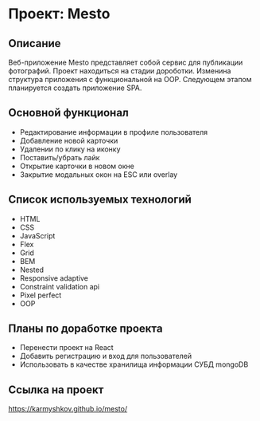 # Проект: Mesto

## Описание

Веб-приложение Mesto представляет собой сервис для публикации фотографий. Проект находиться на стадии дороботки. Изменина структура приложения с функциональной на OOP. Следующем этапом планируется создать приложение SPA.

## Основной функционал

- Редактирование информации в профиле пользователя
- Добавление новой карточки
- Удалении по клику на иконку
- Поставить/убрать лайк
- Открытие карточки в новом окне
- Закрытие модальных окон на ESC или overlay

## Список используемых технологий

- HTML
- CSS
- JavaScript
- Flex
- Grid
- BEM
- Nested
- Responsive adaptive
- Constraint validation api
- Pixel perfect
- OOP

## Планы по доработке проекта

- Перенести проект на React
- Добавить регистрацию и вход для пользователей
- Использовать в качестве хранилища информации СУБД mongoDB

## Ссылка на проект

https://karmyshkov.github.io/mesto/
